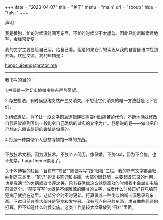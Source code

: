 +++
date  = "2023-04-07"
title = "关于"
menu  = "main"
url = "about/"
hide = "false"
+++

声明：

我是懒狗，忙的时候没时间写东西，不忙的时候又不太想动。因此只能断断续续地写，会经常断更。

我的文字主要是给自己写，给自己看。但是如果它们的读者从我的自言自语中找到共鸣，欢迎交流。我的邮箱是：

hungciujoeng@proton.me

---

我书写的目的：

1.书写是一种切实地做出些东西的愿望。

2.存放想法。有时候思绪突然产生又消失。不想让它们消失的唯一方法就是记下它们。

3.组织想法。为了让一段文字前后逻辑连贯需要付出痛苦的代价，不断地涂抹修改自我反驳直到写出一段能令自己确信的诚实的文字为止。我想说的是——做出把自己想的东西说清楚的尝试是值得的。

4.打造一种类似个人思想博物馆一样的东西。

---


不放技术文档，因为没技术。不放个人简历，像征婚。不加css，因为不会加。也不想学，hugo theme够用了。

关于本博客的栏目：目前有“笔记”“随便写写”跟“归档”三栏，我的所有文字都会归纳到这三类里。“笔记”是读书笔记和书摘，大部分很丑陋，主要起备忘录的作用，也是我读书的大纲或者书评之类。只有我确信这么做是高效的时候我才会坐在电脑前做这个。“随便写写”大概是不经雕琢的偶得的文字，或者什么时候正好在电脑前犯病了就扔在这里。这部分会时不时更新。打算做成一种类似帕斯卡沉思录的东西。不过目前来看大部分是犯病和发牢骚。我有写点自己的东西，或者做些翻译的打算，但不知道什么时候实施。这类工作量较大文章放到“归档”里面。

---